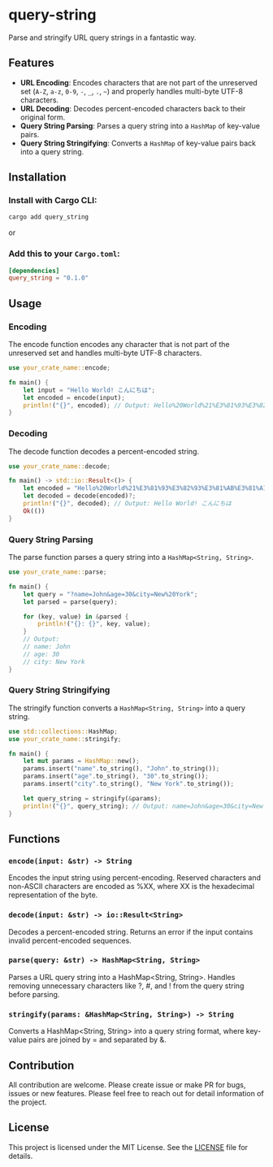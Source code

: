 # query-string

Parse and stringify URL query strings in a fantastic way.

## Features

- **URL Encoding**: Encodes characters that are not part of the unreserved set (`A-Z`, `a-z`, `0-9`, `-`, `_`, `.`, `~`) and properly handles multi-byte UTF-8 characters.
- **URL Decoding**: Decodes percent-encoded characters back to their original form.
- **Query String Parsing**: Parses a query string into a `HashMap` of key-value pairs.
- **Query String Stringifying**: Converts a `HashMap` of key-value pairs back into a query string.

## Installation

### Install with Cargo CLI:

```bash
cargo add query_string
```

or

### Add this to your `Cargo.toml`:

```toml
[dependencies]
query_string = "0.1.0"
```

## Usage

### Encoding

The encode function encodes any character that is not part of the unreserved set and handles multi-byte UTF-8 characters.

```rs
use your_crate_name::encode;

fn main() {
    let input = "Hello World! こんにちは";
    let encoded = encode(input);
    println!("{}", encoded); // Output: Hello%20World%21%E3%81%93%E3%82%93%E3%81%AB%E3%81%A1%E3%81%AF
}
```

### Decoding

The decode function decodes a percent-encoded string.

```rs
use your_crate_name::decode;

fn main() -> std::io::Result<()> {
    let encoded = "Hello%20World%21%E3%81%93%E3%82%93%E3%81%AB%E3%81%A1%E3%81%AF";
    let decoded = decode(encoded)?;
    println!("{}", decoded); // Output: Hello World! こんにちは
    Ok(())
}
```

### Query String Parsing

The parse function parses a query string into a `HashMap<String, String>`.

```rs
use your_crate_name::parse;

fn main() {
    let query = "?name=John&age=30&city=New%20York";
    let parsed = parse(query);

    for (key, value) in &parsed {
        println!("{}: {}", key, value);
    }
    // Output:
    // name: John
    // age: 30
    // city: New York
}
```

### Query String Stringifying

The stringify function converts a `HashMap<String, String>` into a query string.

```rs
use std::collections::HashMap;
use your_crate_name::stringify;

fn main() {
    let mut params = HashMap::new();
    params.insert("name".to_string(), "John".to_string());
    params.insert("age".to_string(), "30".to_string());
    params.insert("city".to_string(), "New York".to_string());

    let query_string = stringify(&params);
    println!("{}", query_string); // Output: name=John&age=30&city=New York
}
```

## Functions

### `encode(input: &str) -> String`

Encodes the input string using percent-encoding. Reserved characters and non-ASCII characters are encoded as %XX, where XX is the hexadecimal representation of the byte.

### `decode(input: &str) -> io::Result<String>`

Decodes a percent-encoded string. Returns an error if the input contains invalid percent-encoded sequences.

### `parse(query: &str) -> HashMap<String, String>`

Parses a URL query string into a HashMap<String, String>. Handles removing unnecessary characters like ?, #, and ! from the query string before parsing.

### `stringify(params: &HashMap<String, String>) -> String`

Converts a HashMap<String, String> into a query string format, where key-value pairs are joined by = and separated by &.

## Contribution

All contribution are welcome. Please create issue or make PR for bugs, issues or new features. Please feel free to reach out for detail information of the project.

## License

This project is licensed under the MIT License. See the [LICENSE](/LICENSE) file for details.
